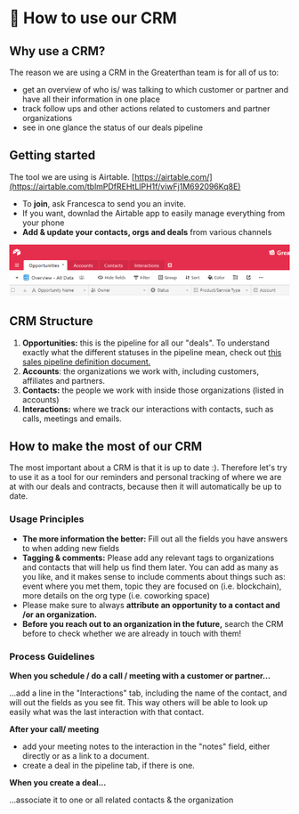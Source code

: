 # 👥 How to use our CRM

## Why use a CRM?&#x20;

The reason we are using a CRM in the Greaterthan team is for all of us to:

* get an overview of who is/ was talking to which customer or partner and have all their information in one place
* track follow ups and other actions related to customers and partner organizations
* see in one glance the status of our deals pipeline&#x20;

## Getting started

The tool we are using is Airtable. [https://airtable.com/](https://airtable.com/tblmPDfREHtLlPH1f/viwFj1M692096Kq8E)

* To **join**, ask Francesca to send you an invite.&#x20;
* If you want, downlad the Airtable app to easily manage everything from your phone
* **Add & update your contacts, orgs and deals** from various channels

![](<../.gitbook/assets/image (6).png>)

## CRM Structure&#x20;

1. **Opportunities:** this is the pipeline for all our "deals". To understand exactly what the different statuses in the pipeline mean, check out [this sales pipeline definition document. ](https://docs.google.com/document/d/1rgttGxIxP257bI0wS2nQe2C\_7hXNM7XOLIGF806RruE/edit)
2. **Accounts**: the organizations we work with, including customers, affiliates and partners.
3. **Contacts:** the people we work with inside those organizations (listed in accounts)
4. **Interactions:** where we track our interactions with contacts, such as calls, meetings and emails.&#x20;

## How to make the most of our CRM

The most important about a CRM is that it is up to date :). Therefore let's try to use it as a tool for our reminders and personal tracking of where we are at with our deals and contracts, because then it will automatically be up to date.

### Usage Principles

* **The more information the better:** Fill out all the fields you have answers to when adding new fields
* **Tagging & comments:** Please add any relevant tags to organizations and contacts that will help us find them later. You can add as many as you like, and it makes sense to include comments about things such as: event where you met them, topic they are focused on (i.e. blockchain), more details on the org type (i.e. coworking space)
* Please make sure to always **attribute an opportunity to a contact and /or an organization.**&#x20;
* **Before you reach out to an organization in the future,** search the CRM before to check whether we are already in touch with them!

### Process Guidelines

**When you schedule / do a call / meeting with a customer or partner...**

...add a line in the "Interactions" tab, including the name of the contact, and will out the fields as you see fit. This way others will be able to look up easily what was the last interaction with that contact.&#x20;

**After your call/ meeting**

* add your meeting notes to the interaction in the "notes" field, either directly or as a link to a document.
* create a deal in the pipeline tab, if there is one.&#x20;

**When you create a deal...**

...associate it to one or all related contacts & the organization
